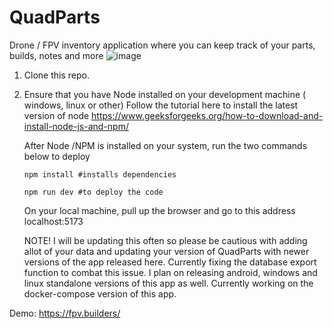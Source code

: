 # QuadParts
Drone / FPV inventory application where you can keep track of your parts, builds, notes and more
![image](https://github.com/user-attachments/assets/531784f3-2337-4aa9-b7a7-e9913b22ebf0)

1. Clone this repo.
2. Ensure that you have Node installed on your development machine ( windows, linux or other)
   Follow the tutorial here to install the latest version of node https://www.geeksforgeeks.org/how-to-download-and-install-node-js-and-npm/

   After Node /NPM  is installed on your system, run the two commands below to deploy
   
   <code>npm install  #installs dependencies</code>

   <code>npm run dev  #to deploy the code</code>

   On your local machine, pull up the browser and go to this address localhost:5173

   NOTE! I will be updating this often so please be cautious with adding allot of your data and updating your version of QuadParts with newer versions of the app released here. Currently fixing the database export function to combat this issue.
   I plan on releasing android, windows and linux standalone versions of this app as well. 
  Currently working on the docker-compose version of this app.

Demo: https://fpv.builders/
